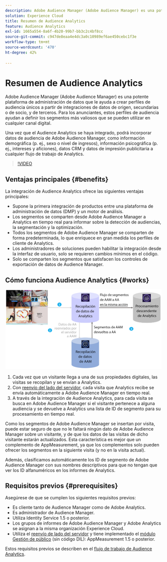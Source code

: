 ```yaml
---
description: Adobe Audience Manager (Adobe Audience Manager) es una potente plataforma de administración de datos que le ayuda a crear perfiles de audiencia únicos a partir de integraciones de datos de origen, secundarias o de socio, y de terceros. Para los anunciantes, estos perfiles de audiencia ayudan a definir los segmentos más valiosos que se pueden utilizar en cualquier canal digital.
solution: Experience Cloud
title: Resumen de Audience Analytics
feature: Audience Analytics
exl-id: 1665a554-8a6f-4b20-99b7-bb3c2c4bf8cc
source-git-commit: c947de8eaa4e4dc3a0c10989ef6ae450cebc1f3e
workflow-type: tm+mt
source-wordcount: '470'
ht-degree: 42%

---
```


# Resumen de Audience Analytics

Adobe Audience Manager (Adobe Audience Manager) es una potente plataforma de administración de datos que le ayuda a crear perfiles de audiencia únicos a partir de integraciones de datos de origen, secundarias o de socio, y de terceros. Para los anunciantes, estos perfiles de audiencia ayudan a definir los segmentos más valiosos que se pueden utilizar en cualquier canal digital.

Una vez que el Audience Analytics se haya integrado, podrá incorporar datos de audiencia de Adobe Audience Manager, como información demográfica (p. ej., sexo o nivel de ingresos), información psicográfica (p. ej., intereses y aficiones), datos CRM y datos de impresión publicitaria a cualquier flujo de trabajo de Analytics.

>[!VIDEO](https://video.tv.adobe.com/v/25450/?quality=12)

## Ventajas principales {#benefits}

La integración de Audience Analytics ofrece las siguientes ventajas principales:

* Supone la primera integración de productos entre una plataforma de administración de datos (DMP) y un motor de análisis.
* Los segmentos se comparten desde Adobe Audience Manager a Analytics en tiempo real para informar sobre la detección de audiencias, la segmentación y la optimización.
* Todos los segmentos de Adobe Audience Manager se comparten de forma predeterminada, lo que enriquece en gran medida los perfiles de cliente de Analytics.
* Los administradores de soluciones pueden habilitar la integración desde la interfaz de usuario, solo se requieren cambios mínimos en el código.
* Solo se comparten los segmentos que satisfacen los controles de exportación de datos de Audience Manager.

## Cómo funciona Audience Analytics {#works}

![](assets/mc-aud-dataflow.png)

1. Cada vez que un visitante llega a una de sus propiedades digitales, las visitas se recopilan y se envían a Analytics.
1. Con [reenvío del lado del servidor](/help/admin/admin/c-manage-report-suites/c-edit-report-suites/general/c-server-side-forwarding/ssf.md), cada visita que Analytics recibe se envía automáticamente a Adobe Audience Manager en tiempo real.
1. A través de la integración de Audience Analytics, para cada visita se busca en Adobe Audience Manager si el visitante pertenece a alguna audiencia y se devuelve a Analytics una lista de ID de segmento para su procesamiento en tiempo real.

Como los segmentos de Adobe Audience Manager se insertan por visita, puede estar seguro de que no le faltará ningún dato de Adobe Audience Manager sobre un visitante, y de que los datos de las visitas de dicho visitante estarán actualizados. Esta característica es mejor que un complemento de AppMeasurement, ya que los complementos solo pueden ofrecer los segmentos en la siguiente visita (y no en la visita actual).

Además, clasificamos automáticamente los ID de segmento de Adobe Audience Manager con sus nombres descriptivos para que no tengan que ver los ID alfanuméricos en los informes de Analytics.

## Requisitos previos {#prerequisites}

Asegúrese de que se cumplen los siguientes requisitos previos:

* Es cliente tanto de Audience Manager como de Adobe Analytics.
* Es administrador de Audience Manager.
* Utiliza Identity Service 1.5 o posterior.
* Los grupos de informes de Adobe Audience Manager y Adobe Analytics se asignan a la misma organización Experience Cloud.
* Utiliza el [reenvío de lado del servidor](/help/admin/admin/c-manage-report-suites/c-edit-report-suites/general/c-server-side-forwarding/ssf.md) y tiene implementado el [módulo Gestión de público](https://experienceleague.adobe.com/docs/audience-manager/user-guide/implementation-integration-guides/integration-other-solutions/audience-management-module.html?lang=es) (sin código DIL): AppMeasurement 1.5 o posterior.

Estos requisitos previos se describen en el [flujo de trabajo de Audience Analytics](/help/integrate/c-audience-analytics/c-workflow/audiences-workflow.md).
